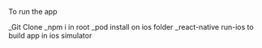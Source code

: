 To run the app

_Git Clone
_npm i in root
_pod install on ios folder
_react-native run-ios to build app in ios simulator

